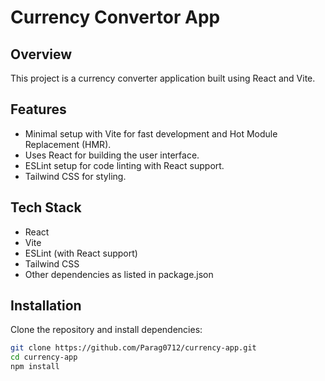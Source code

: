 # Currency Convertor App

## Overview

This project is a currency converter application built using React and Vite.

## Features

- Minimal setup with Vite for fast development and Hot Module Replacement (HMR).
- Uses React for building the user interface.
- ESLint setup for code linting with React support.
- Tailwind CSS for styling.

## Tech Stack

- React
- Vite
- ESLint (with React support)
- Tailwind CSS
- Other dependencies as listed in package.json

## Installation

Clone the repository and install dependencies:

```bash
git clone https://github.com/Parag0712/currency-app.git
cd currency-app
npm install
